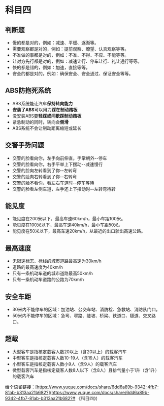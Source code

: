 # 科目四
## 判断题
- 慢的都是对的，例如：减速、平缓、逐渐等。
- 需要观察都是对的，例如：提前观察、瞭望、认真观察等等。
- 不准做的事都是对的，例如：不准、不得、不应、不能等等。
- 让对方先行都是对的，例如：减速让行、停车让行、礼让通行等等。
- 快的都是错的，例如：加速，直接等等。
- 安全的都是对的，例如：确保安全、安全通过、保证安全等等。
## ABS防抱死系统

- ABS系统能让汽车**保持转向能力**
- **安装了ABS**可以用力**踩在制动踏板**
- 没安装ABS要**轻踩或间歇踩制动踏板**
- 紧急制动的同时，转向会**侧滑**
- ABS系统不会让制动距离缩短或延长
## 交警手势问题

- 交警的脸看向你，左手向前伸直，手掌朝外--停车
- 交警的脸看向你，右手平举上下摆动--减速慢行
- 交警的脸向左转看到了你--左转弯
- 交警的脸向右转看到了你--右转弯
- 交警的脸不看你，看左右车道时--停车等待
- 交警的脸看左侧车道，左手还上下摆动时--左转弯待转
## 能见度

- 能见度在200米以下，最高车速60km/h，最小车距100米。
- 能见度在100米以下，最高车速40km/h，最小车距50米。
- 能见度在50米以下，最高车速20km/h，从最近的出口驶出高速公路。
## 最高速度

- 无限速标志、标线的城市道路最高速为30km/h
- 道路的最高速度为40km/h
- 只有一条机动车道的城市道路最高50km/h
- 只有一条机动车道路的公路为70km/h
## 安全车距

- 30米内不能停车的区域：加油站、公交车站、消防栓、急救站、消防队门口。
- 50米内不能停车的区域：急弯、窄路、陡坡、桥梁、铁道口、隧道、交叉路口。
## 超载

- 大型客车是指核定载客人数20以上（含20以上）的载客汽车
- 中型客车是指核定载客人数10-19人（含19人）的载客汽车
- 小型客车是指核定载客人数小9人（含9人）的载客汽车
- 微型载客汽车是指核定载客人数8人以下（含8人）且排气量小于1升（含1升）的载客汽车




给个语雀链接：[https://www.yuque.com/docs/share/6dd6a89b-9342-4fb7-81ab-b313aa21b682?](https://www.yuque.com/docs/share/6dd6a89b-9342-4fb7-81ab-b313aa21b682?# 《科目四》)